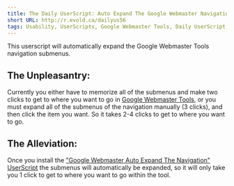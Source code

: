 ```yaml
---
title: The Daily UserScript: Auto Expand The Google Webmaster Navigation
short URL: http://r.evold.ca/dailyus56
tags: Usability, UserScripts, Google Webmaster Tools, Daily UserScript, Automation, Productivity
---
```

This userscript will automatically expand the Google Webmaster Tools navigation submenus.
</p>

<h2>The Unpleasantry:</h2>
<p>
Currently you either have to memorize all of the submenus and make two clicks to get to where you want to go in <a title="Google Webmaster Tools" rel="external" rev="vote-against" target="_blank" href="https://www.google.com/webmasters/tools/">Google Webmaster Tools</a>, or you must expand all of the submenus of the navigation manually (3 clicks), and then click the item you want. So it takes 2-4 clicks to get to where you want to go.
</p>

<h2>The Alleviation:</h2>
<p>
Once you install the <a href="http://userscripts.org/scripts/show/59091" title="Google Webmaster Auto Expand The Navigation" rel="external nofollow" target="_blank" rev="vote-for">"Google Webmaster Auto Expand The Navigation" UserScript</a> the submenus will automatically be expanded, so it will only take you 1 click to get to where you want to go within the tool.
</p>
